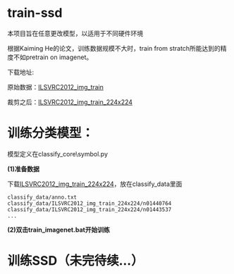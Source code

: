 # train-ssd
本项目旨在任意更改模型，以适用于不同硬件环境

根据Kaiming He的论文，训练数据规模不大时，train from stratch所能达到的精度不如pretrain on imagenet。

下载地址:

原始数据：[ILSVRC2012_img_train](https://pan.baidu.com/s/1TdFvKZJyX_CMkdjWqAlaeg)

裁剪之后：[ILSVRC2012_img_train_224x224](https://pan.baidu.com/s/1PamzHH14wUITchMelT0Fvw)

# 训练分类模型： 

模型定义在classify_core\symbol.py

**(1)准备数据**

下载[ILSVRC2012_img_train_224x224](https://pan.baidu.com/s/1PamzHH14wUITchMelT0Fvw)，放在classify_data里面

	classify_data/anno.txt
	classify_data/ILSVRC2012_img_train_224x224/n01440764
	classify_data/ILSVRC2012_img_train_224x224/n01443537
    ...
	
**(2)双击train_imagenet.bat开始训练**

# 训练SSD（未完待续...）
